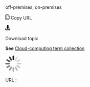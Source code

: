 # 

off-premises, on-premises

![Copy URL](media/off-premises-on-premises/Copy.png)
Copy URL

![Download](media/off-premises-on-premises/Download.png)

Download topic

**See** [Cloud-computing term collection](https://worldready.cloudapp.net/Styleguide/Read?id=2700&topicid=28841)

![In progress](media/off-premises-on-premises/activity-large.gif)

URL :

